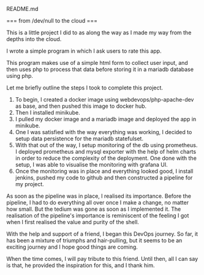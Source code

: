 README.md

=== from /dev/null to the cloud ===

This is a little project I did to as along the way as I made my way 
from the depths into the cloud.

I wrote a simple program in which I ask users to rate this app.

This program makes use of a simple html form to collect user input, and then uses 
php to process that data before storing it in a mariadb database using php.

Let me briefly outline the steps I took to complete this project.

1. To begin, I created a docker image using webdevops/php-apache-dev as base, and then pushed this image 
to docker hub.
2. Then I installed minikube.
3. I pulled my docker image and a mariadb image and deployed the app in minikube.
4. One I was satisfied with the way everything was working, I decided to setup data persistence for 
the mariadb statefulset.
5. With that out of the way, I setup monitoring of the db using prometheus. I deployed prometheus and 
mysql exporter with the help of helm charts in order to reduce the complexity of the deployment. One done with the setup, 
I was able to visualise the monitoring with grafana UI.
6. Once the monitoring was in place and everything looked good, I install jenkins, pushed my code to github and then 
constructed a pipeline for my project.

As soon as the pipeline was in place, I realised its importance. Before the pipeline, I had to do everything
all over once I make a change, no matter how small. But the tedium was gone as soon as I implemented it. 
The realisation of the pipeline's importance is reminiscent of the feeling I got when I first realised the value and purity of the 
shell.

With the help and support of a friend, I began this DevOps journey. 
So far, it has been a mixture of triumphs and hair-pulling, but it seems to be 
an exciting journey and I hope good things are coming.

When the time comes, I will pay tribute to this friend. Until then, all I can say is that, he provided the inspiration for this, and I thank him.
